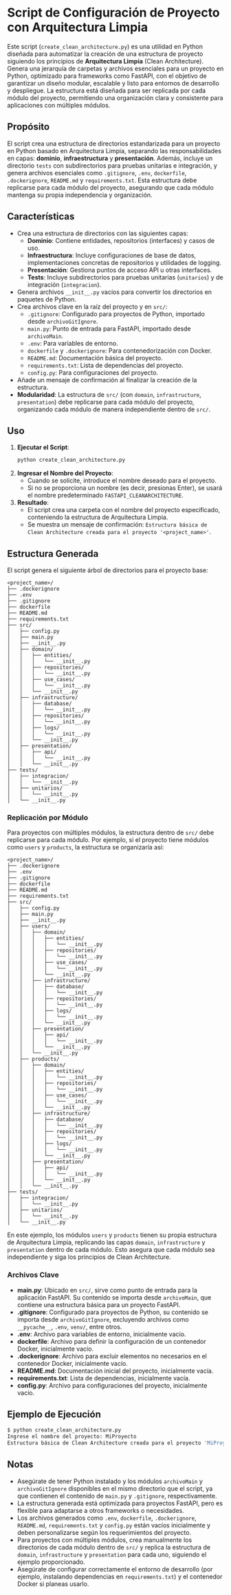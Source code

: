 # Script de Configuración de Proyecto con Arquitectura Limpia

Este script (`create_clean_architecture.py`) es una utilidad en Python diseñada para automatizar la creación de una estructura de proyecto siguiendo los principios de **Arquitectura Limpia** (Clean Architecture). Genera una jerarquía de carpetas y archivos esenciales para un proyecto en Python, optimizado para frameworks como FastAPI, con el objetivo de garantizar un diseño modular, escalable y listo para entornos de desarrollo y despliegue. La estructura está diseñada para ser replicada por cada módulo del proyecto, permitiendo una organización clara y consistente para aplicaciones con múltiples módulos.

## Propósito
El script crea una estructura de directorios estandarizada para un proyecto en Python basado en Arquitectura Limpia, separando las responsabilidades en capas: **dominio**, **infraestructura** y **presentación**. Además, incluye un directorio `tests` con subdirectorios para pruebas unitarias e integración, y genera archivos esenciales como `.gitignore`, `.env`, `dockerfile`, `.dockerignore`, `README.md` y `requirements.txt`. Esta estructura debe replicarse para cada módulo del proyecto, asegurando que cada módulo mantenga su propia independencia y organización.

## Características
- Crea una estructura de directorios con las siguientes capas:
  - **Dominio**: Contiene entidades, repositorios (interfaces) y casos de uso.
  - **Infraestructura**: Incluye configuraciones de base de datos, implementaciones concretas de repositorios y utilidades de logging.
  - **Presentación**: Gestiona puntos de acceso API u otras interfaces.
  - **Tests**: Incluye subdirectorios para pruebas unitarias (`unitarios`) y de integración (`integracion`).
- Genera archivos `__init__.py` vacíos para convertir los directorios en paquetes de Python.
- Crea archivos clave en la raíz del proyecto y en `src/`:
  - `.gitignore`: Configurado para proyectos de Python, importado desde `archivoGitIgnore`.
  - `main.py`: Punto de entrada para FastAPI, importado desde `archivoMain`.
  - `.env`: Para variables de entorno.
  - `dockerfile` y `.dockerignore`: Para contenedorización con Docker.
  - `README.md`: Documentación básica del proyecto.
  - `requirements.txt`: Lista de dependencias del proyecto.
  - `config.py`: Para configuraciones del proyecto.
- Añade un mensaje de confirmación al finalizar la creación de la estructura.
- **Modularidad**: La estructura de `src/` (con `domain`, `infrastructure`, `presentation`) debe replicarse para cada módulo del proyecto, organizando cada módulo de manera independiente dentro de `src/`.

## Uso
1. **Ejecutar el Script**:
   ```bash
   python create_clean_architecture.py
   ```
2. **Ingresar el Nombre del Proyecto**:
   - Cuando se solicite, introduce el nombre deseado para el proyecto.
   - Si no se proporciona un nombre (es decir, presionas Enter), se usará el nombre predeterminado `FASTAPI_CLEANARCHITECTURE`.
3. **Resultado**:
   - El script crea una carpeta con el nombre del proyecto especificado, conteniendo la estructura de Arquitectura Limpia.
   - Se muestra un mensaje de confirmación: `Estructura básica de Clean Architecture creada para el proyecto '<project_name>'`.

## Estructura Generada
El script genera el siguiente árbol de directorios para el proyecto base:
```
<project_name>/
├── .dockerignore
├── .env
├── .gitignore
├── dockerfile
├── README.md
├── requirements.txt
├── src/
│   ├── config.py
│   ├── main.py
│   ├── __init__.py
│   ├── domain/
│   │   ├── entities/
│   │   │   └── __init__.py
│   │   ├── repositories/
│   │   │   └── __init__.py
│   │   ├── use_cases/
│   │   │   └── __init__.py
│   │   └── __init__.py
│   ├── infrastructure/
│   │   ├── database/
│   │   │   └── __init__.py
│   │   ├── repositories/
│   │   │   └── __init__.py
│   │   ├── logs/
│   │   │   └── __init__.py
│   │   └── __init__.py
│   ├── presentation/
│   │   ├── api/
│   │   │   └── __init__.py
│   │   └── __init__.py
├── tests/
│   ├── integracion/
│   │   └── __init__.py
│   ├── unitarios/
│   │   └── __init__.py
│   └── __init__.py
```

### Replicación por Módulo
Para proyectos con múltiples módulos, la estructura dentro de `src/` debe replicarse para cada módulo. Por ejemplo, si el proyecto tiene módulos como `users` y `products`, la estructura se organizaría así:

```
<project_name>/
├── .dockerignore
├── .env
├── .gitignore
├── dockerfile
├── README.md
├── requirements.txt
├── src/
│   ├── config.py
│   ├── main.py
│   ├── __init__.py
│   ├── users/
│   │   ├── domain/
│   │   │   ├── entities/
│   │   │   │   └── __init__.py
│   │   │   ├── repositories/
│   │   │   │   └── __init__.py
│   │   │   ├── use_cases/
│   │   │   │   └── __init__.py
│   │   │   └── __init__.py
│   │   ├── infrastructure/
│   │   │   ├── database/
│   │   │   │   └── __init__.py
│   │   │   ├── repositories/
│   │   │   │   └── __init__.py
│   │   │   ├── logs/
│   │   │   │   └── __init__.py
│   │   │   └── __init__.py
│   │   ├── presentation/
│   │   │   ├── api/
│   │   │   │   └── __init__.py
│   │   │   └── __init__.py
│   │   └── __init__.py
│   ├── products/
│   │   ├── domain/
│   │   │   ├── entities/
│   │   │   │   └── __init__.py
│   │   │   ├── repositories/
│   │   │   │   └── __init__.py
│   │   │   ├── use_cases/
│   │   │   │   └── __init__.py
│   │   │   └── __init__.py
│   │   ├── infrastructure/
│   │   │   ├── database/
│   │   │   │   └── __init__.py
│   │   │   ├── repositories/
│   │   │   │   └── __init__.py
│   │   │   ├── logs/
│   │   │   │   └── __init__.py
│   │   │   └── __init__.py
│   │   ├── presentation/
│   │   │   ├── api/
│   │   │   │   └── __init__.py
│   │   │   └── __init__.py
│   │   └── __init__.py
├── tests/
│   ├── integracion/
│   │   └── __init__.py
│   ├── unitarios/
│   │   └── __init__.py
│   └── __init__.py
```

En este ejemplo, los módulos `users` y `products` tienen su propia estructura de Arquitectura Limpia, replicando las capas `domain`, `infrastructure` y `presentation` dentro de cada módulo. Esto asegura que cada módulo sea independiente y siga los principios de Clean Architecture.

### Archivos Clave
- **main.py**: Ubicado en `src/`, sirve como punto de entrada para la aplicación FastAPI. Su contenido se importa desde `archivoMain`, que contiene una estructura básica para un proyecto FastAPI.
- **.gitignore**: Configurado para proyectos de Python, su contenido se importa desde `archivoGitIgnore`, excluyendo archivos como `__pycache__`, `.env`, `venv/`, entre otros.
- **.env**: Archivo para variables de entorno, inicialmente vacío.
- **dockerfile**: Archivo para definir la configuración de un contenedor Docker, inicialmente vacío.
- **.dockerignore**: Archivo para excluir elementos no necesarios en el contenedor Docker, inicialmente vacío.
- **README.md**: Documentación inicial del proyecto, inicialmente vacía.
- **requirements.txt**: Lista de dependencias, inicialmente vacía.
- **config.py**: Archivo para configuraciones del proyecto, inicialmente vacío.

## Ejemplo de Ejecución
```bash
$ python create_clean_architecture.py
Ingrese el nombre del proyecto: MiProyecto
Estructura básica de Clean Architecture creada para el proyecto 'MiProyecto'
```

## Notas
- Asegúrate de tener Python instalado y los módulos `archivoMain` y `archivoGitIgnore` disponibles en el mismo directorio que el script, ya que contienen el contenido de `main.py` y `.gitignore`, respectivamente.
- La estructura generada está optimizada para proyectos FastAPI, pero es flexible para adaptarse a otros frameworks o necesidades.
- Los archivos generados como `.env`, `dockerfile`, `.dockerignore`, `README.md`, `requirements.txt` y `config.py` están vacíos inicialmente y deben personalizarse según los requerimientos del proyecto.
- Para proyectos con múltiples módulos, crea manualmente los directorios de cada módulo dentro de `src/` y replica la estructura de `domain`, `infrastructure` y `presentation` para cada uno, siguiendo el ejemplo proporcionado.
- Asegúrate de configurar correctamente el entorno de desarrollo (por ejemplo, instalando dependencias en `requirements.txt`) y el contenedor Docker si planeas usarlo.